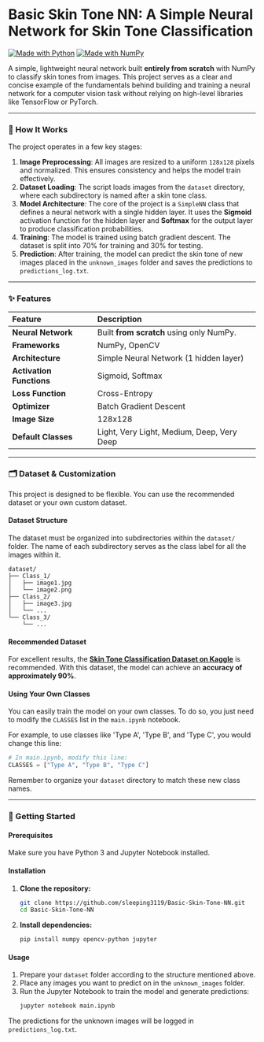 # Basic Skin Tone NN: A Simple Neural Network for Skin Tone Classification

[![Made with Python](https://img.shields.io/badge/Made%20with-Python-1f425f.svg)](https://www.python.org/) [![Made with NumPy](https://img.shields.io/badge/Made%20with-NumPy-blue.svg)](https://numpy.org/)

A simple, lightweight neural network built **entirely from scratch** with NumPy to classify skin tones from images. This project serves as a clear and concise example of the fundamentals behind building and training a neural network for a computer vision task without relying on high-level libraries like TensorFlow or PyTorch.

---

### 🧠 How It Works

The project operates in a few key stages:

1.  **Image Preprocessing**: All images are resized to a uniform `128x128` pixels and normalized. This ensures consistency and helps the model train effectively.
2.  **Dataset Loading**: The script loads images from the `dataset` directory, where each subdirectory is named after a skin tone class.
3.  **Model Architecture**: The core of the project is a `SimpleNN` class that defines a neural network with a single hidden layer. It uses the **Sigmoid** activation function for the hidden layer and **Softmax** for the output layer to produce classification probabilities.
4.  **Training**: The model is trained using batch gradient descent. The dataset is split into 70% for training and 30% for testing.
5.  **Prediction**: After training, the model can predict the skin tone of new images placed in the `unknown_images` folder and saves the predictions to `predictions_log.txt`.

---

### ✨ Features

| Feature                | Description                                        |
| :--------------------- | :------------------------------------------------- |
| **Neural Network** | Built **from scratch** using only NumPy.           |
| **Frameworks** | NumPy, OpenCV                                      |
| **Architecture** | Simple Neural Network (1 hidden layer)             |
| **Activation Functions** | Sigmoid, Softmax                                   |
| **Loss Function** | Cross-Entropy                                      |
| **Optimizer** | Batch Gradient Descent                             |
| **Image Size** | 128x128                                            |
| **Default Classes** | Light, Very Light, Medium, Deep, Very Deep         |

---

### 🗂️ Dataset & Customization

This project is designed to be flexible. You can use the recommended dataset or your own custom dataset.

#### Dataset Structure

The dataset must be organized into subdirectories within the `dataset/` folder. The name of each subdirectory serves as the class label for all the images within it.

```
dataset/
├── Class_1/
│   ├── image1.jpg
│   └── image2.png
├── Class_2/
│   ├── image3.jpg
│   └── ...
└── Class_3/
    └── ...
```

#### Recommended Dataset

For excellent results, the **[Skin Tone Classification Dataset on Kaggle](https://www.kaggle.com/datasets/usamarana/skin-tone-classification-dataset?resource=download)** is recommended. With this dataset, the model can achieve an **accuracy of approximately 90%**.

#### Using Your Own Classes

You can easily train the model on your own classes. To do so, you just need to modify the `CLASSES` list in the `main.ipynb` notebook.

For example, to use classes like 'Type A', 'Type B', and 'Type C', you would change this line:

```python
# In main.ipynb, modify this line:
CLASSES = ["Type A", "Type B", "Type C"]
```

Remember to organize your `dataset` directory to match these new class names.

---

### 🚀 Getting Started

#### **Prerequisites**

Make sure you have Python 3 and Jupyter Notebook installed.

#### **Installation**

1.  **Clone the repository:**
    ```bash
    git clone https://github.com/sleeping3119/Basic-Skin-Tone-NN.git
    cd Basic-Skin-Tone-NN
    ```

2.  **Install dependencies:**
    ```bash
    pip install numpy opencv-python jupyter
    ```

#### **Usage**

1.  Prepare your `dataset` folder according to the structure mentioned above.
2.  Place any images you want to predict on in the `unknown_images` folder.
3.  Run the Jupyter Notebook to train the model and generate predictions:
    ```bash
    jupyter notebook main.ipynb
    ```

The predictions for the unknown images will be logged in `predictions_log.txt`.
